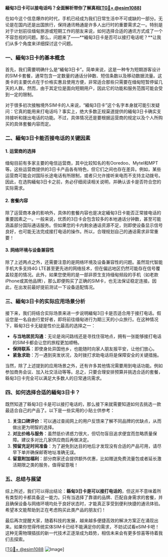 **緬甸3日卡可以接电话吗？全面解析带你了解真相[[TG💪+ @esim1088](https://t.me/s/esim1088)]**

在如今这个信息爆炸的时代，手机已经成为我们日常生活中不可或缺的一部分。无论是在国内还是出国旅行，保持通讯畅通是许多人出行时的重要需求之一。特别是对于计划前往缅甸旅游或短期工作的朋友来说，如何选择合适的通讯方式成了一个不容忽视的问题。那么，问题来了——**緬甸3日卡是否可以接打电话呢？**让我们从多个角度来详细探讨这个问题。

### 一、緬甸3日卡的基本概念

首先，我们需要明确什么是“緬甸3日卡”。简单来说，这是一种专为短期游客设计的SIM卡套餐，通常包含一定数量的通话分钟数、短信条数以及移动数据流量。这类卡的主要优点在于价格实惠且使用方便，非常适合那些只需要在缅甸短暂停留几天的人群。然而，由于其定位是面向短期用户，因此它的功能和服务范围可能会受到一定的限制。

对于很多初次接触境外SIM卡的人来说，“緬甸3日卡”这个名字本身就可能引发疑问：它真的能用来打电话吗？事实上，绝大多数正规渠道提供的緬甸3日卡确实支持接听和拨出电话的功能。不过，具体情况还是要根据运营商的规定以及个人所购买的具体套餐内容而定。

### 二、緬甸3日卡能否接电话的关键因素

#### 1. 运营商的选择
缅甸目前有多家主要的电信运营商，其中比较知名的有Ooredoo、Mytel和MPT等。这些运营商提供的3日卡产品各有特色，但它们之间也存在差异。例如，某些运营商可能会对国际长途电话有所限制，或者只允许接听来电而不支持主动拨号。因此，在选购緬甸3日卡之前，务必仔细阅读相关说明，并确认该卡是否符合您的实际需求。

#### 2. 套餐内容
除了运营商本身的影响外，具体的套餐内容也是决定緬甸3日卡能否正常接电话的重要因素之一。一般来说，优质的3日卡会包含较多的本地通话分钟数，甚至可能涵盖部分国际通话服务。但如果您的卡内剩余通话资源不足，则即使设备显示信号良好，也可能无法完成接打电话的操作。所以，合理规划自己的通话需求非常重要！

#### 3. 网络环境与设备兼容性
除了上述两点之外，还需要注意的是网络环境及设备兼容性的问题。虽然现代智能手机大多支持4G LTE甚至更先进的网络技术，但在偏远地区仍然可能存在信号覆盖较差的情况。此外，如果您使用的是一部非原生支持缅甸频段的手机（如老款iPhone或其他品牌），那么即便购买了正确的SIM卡，也无法保证稳定连接。因此，在出发前最好提前测试一下设备适配情况。

### 三、緬甸3日卡的实际应用场景分析

接下来，我们将结合实际场景来进一步说明緬甸3日卡是否适合用于接打电话。假设您是一名自由行爱好者，即将前往缅甸进行为期三天的小众旅行。在这种情况下，緜甸3日卡无疑是性价比最高的选择之一：

- **与当地居民沟通**：无论是询问路线还是寻找住宿地点，拥有一张能够接打电话的SIM卡都会让您的旅程更加顺畅。
- **保持联系**：即使身处异国他乡，也能随时向家人朋友报平安，让他们放心。
- **紧急求助**：万一遇到突发状况，及时拨打求助电话将是保障安全的关键措施。

当然，除了上述提到的应用场景之外，还有许多其他情况需要用到电话功能。例如参加商务会议、加入社交活动等等。总之，只要合理安排预算并挑选合适的套餐，緜甸3日卡完全可以满足大多数人的日常通讯需求。

### 四、如何选择合适的緬甸3日卡？

既然知道了緜甸3日卡是可以接打电话的，那么接下来就需要知道如何去挑选一款最适合自己的产品了。以下是一些实用的小贴士供参考：

1. **关注口碑评价**：可以通过查阅网上的用户反馈来了解不同品牌的优缺点，从而做出更为明智的选择。
2. **对比价格与服务**：虽然低价诱惑力很大，但切勿盲目追求便宜而忽略质量保障。建议多对比几家供应商后再做决定。
3. **预留充足时间准备**：为了避免到达目的地后才发现没有合适的产品可用，请尽早下单并确保邮寄地址准确无误。
4. **留意附加福利**：部分商家还会提供额外优惠，比如赠送免费流量包或者延长激活期限之类的服务，值得留意哦！

### 五、总结与展望

综上所述，我们可以得出结论：**緜甸3日卡是可以接打电话的**，但这并不意味着所有类型的卡都具备这一能力。只有当选择了靠谱的品牌、匹配自身需求的套餐，并且确保设备与网络环境均处于良好状态时，才能真正享受到便利快捷的通讯体验。希望本文能帮助到正在考虑购买此类产品的朋友们！

最后再次提醒大家，随着科技的发展，越来越多便捷高效的解决方案正在涌现出来。如果你觉得传统实体SIM卡已经不能满足你的需求，不妨试试看eSIM卡吧！这种无需物理插拔的新一代技术正逐渐成为趋势，相信未来会有更多惊喜等待着我们去探索。

[[TG💪+ @esim1088](https://t.me/s/esim1088) ![Image](https://i.postimg.cc/4NQfJmqS/Snipaste-2025-05-13-00-14-12.png)]